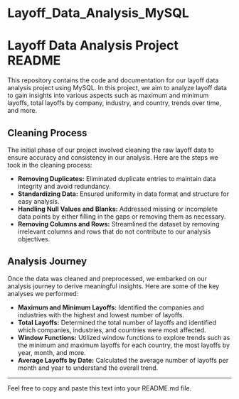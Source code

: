 # Layoff_Data_Analysis_MySQL

# Layoff Data Analysis Project README

This repository contains the code and documentation for our layoff data analysis project using MySQL. In this project, we aim to analyze layoff data to gain insights into various aspects such as maximum and minimum layoffs, total layoffs by company, industry, and country, trends over time, and more.

## Cleaning Process

The initial phase of our project involved cleaning the raw layoff data to ensure accuracy and consistency in our analysis. Here are the steps we took in the cleaning process:

- **Removing Duplicates:** Eliminated duplicate entries to maintain data integrity and avoid redundancy.
- **Standardizing Data:** Ensured uniformity in data format and structure for easy analysis.
- **Handling Null Values and Blanks:** Addressed missing or incomplete data points by either filling in the gaps or removing them as necessary.
- **Removing Columns and Rows:** Streamlined the dataset by removing irrelevant columns and rows that do not contribute to our analysis objectives.

## Analysis Journey

Once the data was cleaned and preprocessed, we embarked on our analysis journey to derive meaningful insights. Here are some of the key analyses we performed:

- **Maximum and Minimum Layoffs:** Identified the companies and industries with the highest and lowest number of layoffs.
- **Total Layoffs:** Determined the total number of layoffs and identified which companies, industries, and countries were most affected.
- **Window Functions:** Utilized window functions to explore trends such as the minimum and maximum layoffs for each country, the most layoffs by year, month, and more.
- **Average Layoffs by Date:** Calculated the average number of layoffs per month and year to understand the overall trend.

---

Feel free to copy and paste this text into your README.md file.

